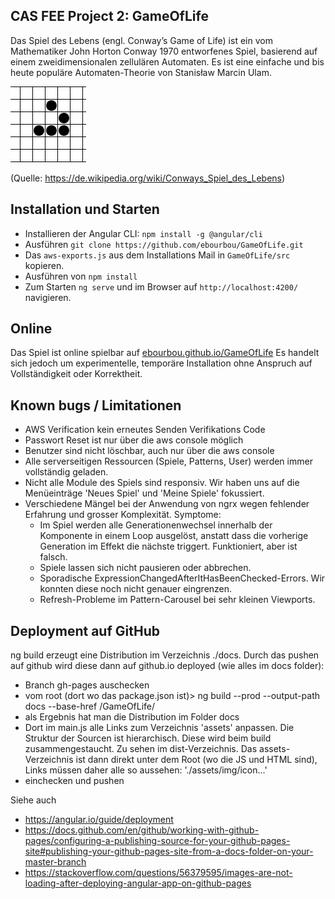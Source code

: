 ## CAS FEE Project 2: GameOfLife

Das Spiel des Lebens (engl. Conway’s Game of Life) ist ein vom Mathematiker John Horton Conway 1970 entworfenes Spiel, basierend auf einem zweidimensionalen zellulären Automaten. Es ist eine einfache und bis heute populäre  Automaten-Theorie von Stanisław Marcin Ulam.

![Alt-Text](src/assets/img/Animated_glider_emblem.gif)

(Quelle: https://de.wikipedia.org/wiki/Conways_Spiel_des_Lebens)

## Installation und Starten
- Installieren der Angular CLI: `npm install -g @angular/cli`
- Ausführen `git clone https://github.com/ebourbou/GameOfLife.git`
- Das `aws-exports.js` aus dem Installations Mail in `GameOfLife/src` kopieren.
- Ausführen von `npm install`
- Zum Starten `ng serve` und im Browser auf `http://localhost:4200/` navigieren.

## Online
Das Spiel ist online spielbar auf [ebourbou.github.io/GameOfLife](https://ebourbou.github.io/GameOfLife/)
Es handelt sich jedoch um experimentelle, temporäre Installation ohne Anspruch auf Vollständigkeit oder Korrektheit.

## Known bugs / Limitationen
- AWS Verification kein erneutes Senden Verifikations Code 
- Passwort Reset ist nur über die aws console möglich
- Benutzer sind nicht löschbar, auch nur über die aws console 
- Alle serverseitigen Ressourcen (Spiele, Patterns, User) werden immer vollständig geladen.
- Nicht alle Module des Spiels sind responsiv. Wir haben uns auf die Menüeinträge 'Neues Spiel' und 'Meine Spiele' fokussiert.
- Verschiedene Mängel bei der Anwendung von ngrx wegen fehlender Erfahrung und grosser Komplexität. Symptome:
    * Im Spiel werden alle Generationenwechsel innerhalb der Komponente in einem Loop ausgelöst, anstatt dass die vorherige Generation im Effekt die nächste triggert. Funktioniert, aber ist falsch.
    * Spiele lassen sich nicht pausieren oder abbrechen.
    * Sporadische ExpressionChangedAfterItHasBeenChecked-Errors. Wir konnten diese noch nicht genauer eingrenzen.
    * Refresh-Probleme im Pattern-Carousel bei sehr kleinen Viewports.


## Deployment auf GitHub
ng build erzeugt eine Distribution im Verzeichnis ./docs. Durch das pushen auf github wird diese dann auf github.io deployed (wie alles im docs folder):
- Branch gh-pages auschecken
- vom root (dort wo das package.json ist)> ng build --prod --output-path docs --base-href /GameOfLife/
- als Ergebnis hat man die Distribution im Folder docs
- Dort im main.js alle Links zum Verzeichnis 'assets' anpassen. Die Struktur der Sourcen ist hierarchisch. Diese wird beim build zusammengestaucht. Zu sehen im dist-Verzeichnis. Das assets-Verzeichnis ist dann direkt unter dem Root (wo die JS und HTML sind), Links müssen daher alle so aussehen: './assets/img/icon...' 
- einchecken und pushen

Siehe auch
- https://angular.io/guide/deployment
- https://docs.github.com/en/github/working-with-github-pages/configuring-a-publishing-source-for-your-github-pages-site#publishing-your-github-pages-site-from-a-docs-folder-on-your-master-branch
- https://stackoverflow.com/questions/56379595/images-are-not-loading-after-deploying-angular-app-on-github-pages
